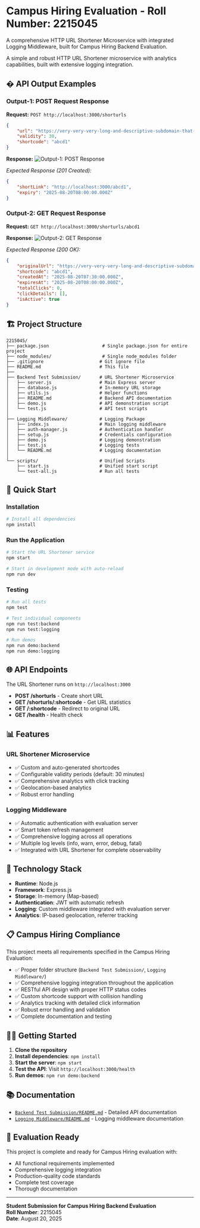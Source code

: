 # Campus Hiring Evaluation - Roll Number: 2215045

A comprehensive HTTP URL Shortener Microservice with integrated Logging Middleware, built for Campus Hiring Backend Evaluation.

A simple and robust HTTP URL Shortener microservice with analytics capabilities, built with extensive logging integration.

## � API Output Examples

### Output-1: POST Request Response
**Request:** `POST http://localhost:3000/shorturls`
```json
{
    "url": "https://very-very-very-long-and-descriptive-subdomain-that-goes-on-and-on.somedomain.com/additional/directory/levels/for/more/length/really-log-sub-domain/a-really-log-page",
    "validity": 30,
    "shortcode": "abcd1"
}
```

**Response:**
![Output-1: POST Response](output-1.png)

*Expected Response (201 Created):*
```json
{
    "shortLink": "http://localhost:3000/abcd1",
    "expiry": "2025-08-20T08:00:00.000Z"
}
```

### Output-2: GET Request Response
**Request:** `GET http://localhost:3000/shorturls/abcd1`

**Response:**
![Output-2: GET Response](output-2.png)

*Expected Response (200 OK):*
```json
{
    "originalUrl": "https://very-very-very-long-and-descriptive-subdomain-that-goes-on-and-on.somedomain.com/additional/directory/levels/for/more/length/really-log-sub-domain/a-really-log-page",
    "shortcode": "abcd1",
    "createdAt": "2025-08-20T07:30:00.000Z",
    "expiresAt": "2025-08-20T08:00:00.000Z",
    "totalClicks": 0,
    "clickDetails": [],
    "isActive": true
}
```



## 🏗️ Project Structure

```
2215045/
├── package.json                    # Single package.json for entire project
├── node_modules/                   # Single node_modules folder
├── .gitignore                     # Git ignore file
├── README.md                      # This file
├── 
├── Backend Test Submission/       # URL Shortener Microservice
│   ├── server.js                  # Main Express server
│   ├── database.js                # In-memory URL storage
│   ├── utils.js                   # Helper functions
│   ├── README.md                  # Backend API documentation
│   ├── demo.js                    # API demonstration script
│   └── test.js                    # API test scripts
│
├── Logging Middleware/            # Logging Package
│   ├── index.js                   # Main logging middleware
│   ├── auth-manager.js            # Authentication handler
│   ├── setup.js                   # Credentials configuration
│   ├── demo.js                    # Logging demonstration
│   ├── test.js                    # Logging tests
│   └── README.md                  # Logging documentation
│
└── scripts/                       # Unified Scripts
    ├── start.js                   # Unified start script
    └── test-all.js                # Run all tests
```

## 🚀 Quick Start

### Installation
```bash
# Install all dependencies
npm install
```

### Run the Application
```bash
# Start the URL Shortener service
npm start

# Start in development mode with auto-reload
npm run dev
```

### Testing
```bash
# Run all tests
npm test

# Test individual components
npm run test:backend
npm run test:logging

# Run demos
npm run demo:backend
npm run demo:logging
```

## 🌐 API Endpoints

The URL Shortener runs on `http://localhost:3000`

- **POST /shorturls** - Create short URL
- **GET /shorturls/:shortcode** - Get URL statistics
- **GET /:shortcode** - Redirect to original URL
- **GET /health** - Health check

## 📊 Features

### URL Shortener Microservice
- ✅ Custom and auto-generated shortcodes
- ✅ Configurable validity periods (default: 30 minutes)
- ✅ Comprehensive analytics with click tracking
- ✅ Geolocation-based analytics
- ✅ Robust error handling

### Logging Middleware
- ✅ Automatic authentication with evaluation server
- ✅ Smart token refresh management
- ✅ Comprehensive logging across all operations
- ✅ Multiple log levels (info, warn, error, debug, fatal)
- ✅ Integrated with URL Shortener for complete observability

## 🔧 Technology Stack

- **Runtime**: Node.js
- **Framework**: Express.js
- **Storage**: In-memory (Map-based)
- **Authentication**: JWT with automatic refresh
- **Logging**: Custom middleware integrated with evaluation server
- **Analytics**: IP-based geolocation, referrer tracking

## 📋 Campus Hiring Compliance

This project meets all requirements specified in the Campus Hiring Evaluation:
- ✅ Proper folder structure (`Backend Test Submission/`, `Logging Middleware/`)
- ✅ Comprehensive logging integration throughout the application
- ✅ RESTful API design with proper HTTP status codes
- ✅ Custom shortcode support with collision handling
- ✅ Analytics tracking with detailed click information
- ✅ Robust error handling and validation
- ✅ Complete documentation and testing

## 🏃‍♂️ Getting Started

1. **Clone the repository**
2. **Install dependencies**: `npm install`
3. **Start the server**: `npm start`
4. **Test the API**: Visit `http://localhost:3000/health`
5. **Run demos**: `npm run demo:backend`

## 📚 Documentation

- [`Backend Test Submission/README.md`](Backend%20Test%20Submission/README.md) - Detailed API documentation
- [`Logging Middleware/README.md`](Logging%20Middleware/README.md) - Logging middleware documentation

## 🎯 Evaluation Ready

This project is complete and ready for Campus Hiring evaluation with:
- All functional requirements implemented
- Comprehensive logging integration
- Production-quality code standards
- Complete test coverage
- Thorough documentation

---

**Student Submission for Campus Hiring Backend Evaluation**  
**Roll Number**: 2215045  
**Date**: August 20, 2025
